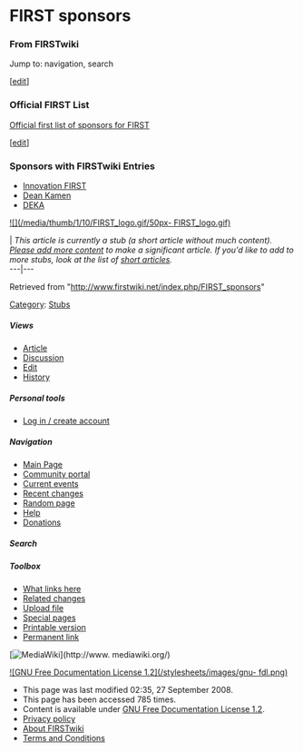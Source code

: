 # FIRST sponsors

### From FIRSTwiki

Jump to: navigation, search

[[edit](/index.php?title=FIRST_sponsors&action=edit&section=1 "Edit section:
Official FIRST List" )]

### Official FIRST List

[Official first list of sponsors for
FIRST](http://www.usfirst.org/involved/content.aspx?id=882
"http://www.usfirst.org/involved/content.aspx?id=882" )

[[edit](/index.php?title=FIRST_sponsors&action=edit&section=2 "Edit section:
Sponsors with FIRSTwiki Entries" )]

### Sponsors with FIRSTwiki Entries

  * [Innovation FIRST](/index.php/Innovation_FIRST "Innovation FIRST" )
  * [Dean Kamen](/index.php/Dean_Kamen "Dean Kamen" )
  * [DEKA](/index.php/DEKA "DEKA" )

[![](/media/thumb/1/10/FIRST_logo.gif/50px-
FIRST_logo.gif)](/index.php/Image:FIRST_logo.gif "" )

|  _This article is currently a stub (a short article without much content).
[Please add more
content](http://www.firstwiki.net/index.php?title=FIRST_sponsors&action=edit
"http://www.firstwiki.net/index.php?title=FIRST_sponsors&action=edit" ) to
make a significant article. If you'd like to add to more stubs, look at the
list of [short articles](/index.php/Special:Shortpages "Special:Shortpages"
)._  
---|---  
  
Retrieved from "<http://www.firstwiki.net/index.php/FIRST_sponsors>"

[Category](/index.php?title=Special:Categories&article=FIRST_sponsors
"Special:Categories" ): [Stubs](/index.php/Category:Stubs "Category:Stubs" )

##### Views

  * [Article](/index.php/FIRST_sponsors)
  * [Discussion](/index.php?title=Talk:FIRST_sponsors&action=edit)
  * [Edit](/index.php?title=FIRST_sponsors&action=edit)
  * [History](/index.php?title=FIRST_sponsors&action=history)

##### Personal tools

  * [Log in / create account](/index.php?title=Special:Userlogin&returnto=FIRST_sponsors)

[](/index.php/Main_Page "Main Page" )

##### Navigation

  * [Main Page](/index.php/Main_Page)
  * [Community portal](/index.php/FIRSTwiki:Community_portal)
  * [Current events](/index.php/Current_events)
  * [Recent changes](/index.php/Special:Recentchanges)
  * [Random page](/index.php/Special:Random)
  * [Help](/index.php/Help:Contents)
  * [Donations](/index.php/FIRSTwiki:Site_support)

##### Search



##### Toolbox

  * [What links here](/index.php/Special:Whatlinkshere/FIRST_sponsors)
  * [Related changes](/index.php/Special:Recentchangeslinked/FIRST_sponsors)
  * [Upload file](/index.php/Special:Upload)
  * [Special pages](/index.php/Special:Specialpages)
  * [Printable version](/index.php?title=FIRST_sponsors&printable=yes)
  * [Permanent link](/index.php?title=FIRST_sponsors&oldid=69040)

[![MediaWiki](/skins/common/images/poweredby_mediawiki_88x31.png)](http://www.
mediawiki.org/)

[![GNU Free Documentation License 1.2](/stylesheets/images/gnu-
fdl.png)](http://www.gnu.org/copyleft/fdl.html)

  * This page was last modified 02:35, 27 September 2008.
  * This page has been accessed 785 times.
  * Content is available under [GNU Free Documentation License 1.2](http://www.gnu.org/copyleft/fdl.html "http://www.gnu.org/copyleft/fdl.html" ).
  * [Privacy policy](/index.php/FIRSTwiki:Privacy_policy "FIRSTwiki:Privacy policy" )
  * [About FIRSTwiki](/index.php/FIRSTwiki:About "FIRSTwiki:About" )
  * [Terms and Conditions](/index.php/FIRSTwiki:Terms_and_conditions "FIRSTwiki:Terms and conditions" )

